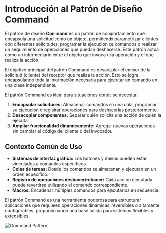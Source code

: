 # Introducción al Patrón de Diseño Command

El patrón de diseño **Command** es un patrón de comportamiento que encapsula una solicitud como un objeto, permitiendo parametrizar clientes con diferentes solicitudes, programar la ejecución de comandos o realizar un seguimiento de operaciones que puedan deshacerse. Este patrón actúa como un intermediario entre el objeto que invoca una operación y el que realiza la acción.

El objetivo principal del patrón Command es desacoplar el emisor de la solicitud (cliente) del receptor que realiza la acción. Esto se logra encapsulando toda la información necesaria para ejecutar un comando en una clase independiente.

El patrón Command es ideal para situaciones donde se necesita:
1. **Encapsular solicitudes:** Almacenar comandos en una cola, programar su ejecución o registrar operaciones para deshacerlas posteriormente.
2. **Desacoplar componentes:** Separar quién solicita una acción de quién la ejecuta.
3. **Ampliar funcionalidad dinámicamente:** Agregar nuevas operaciones sin cambiar el código del cliente o del invocador.

## Contexto Común de Uso
- **Sistemas de interfaz gráfica:** Los botones y menús pueden estar vinculados a comandos específicos.
- **Colas de tareas:** Donde los comandos se almacenan y ejecutan en un orden específico.
- **Registro de operaciones deshacer/rehacer:** Cada acción ejecutada puede revertirse utilizando el comando correspondiente.
- **Macros:** Encadenar múltiples comandos para ejecutarlos en secuencia.

El patrón Command es una herramienta poderosa para estructurar aplicaciones que requieren operaciones dinámicas, reversibles o altamente configurables, proporcionando una base sólida para sistemas flexibles y extensibles.

![Command Pattern](https://refactoring.guru/images/patterns/content/command/command-es.png?id=aa52c5ce63cbff0adf7dfcc5909f7eb4)